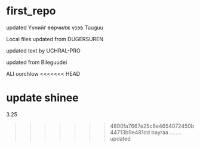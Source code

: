 # first_repo

updated Үүнийг өөрчилж үзэв Tuuguu

Local files updated from DUGERSUREN

updated text by UCHRAL-PRO

updated from Bileguudei

ALI oorchlow
<<<<<<< HEAD

update shinee
=======
3.25
>>>>>>> 4890fa7667e25c6e4654072450b44713b9e481dd
bayraa ........
updated